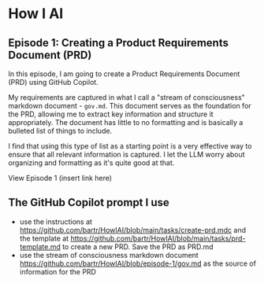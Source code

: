 # How I AI

## Episode 1: Creating a Product Requirements Document (PRD)

In this episode, I am going to create a Product Requirements Document (PRD) using GitHub Copilot.

My requirements are captured in what I call a "stream of consciousness" markdown document - `gov.md`. This document serves as the foundation for the PRD, allowing me to extract key information and structure it appropriately. The document has little to no formatting and is basically a bulleted list of things to include.

I find that using this type of list as a starting point is a very effective way to ensure that all relevant information is captured. I let the LLM worry about organizing and formatting as it's quite good at that.

View Episode 1 (insert link here)

## The GitHub Copilot prompt I use

- use the instructions at https://github.com/bartr/HowIAI/blob/main/tasks/create-prd.mdc and the template at https://github.com/bartr/HowIAI/blob/main/tasks/prd-template.md to create a new PRD. Save the PRD as PRD.md
- use the stream of consciousness markdown document https://github.com/bartr/HowIAI/blob/episode-1/gov.md as the source of information for the PRD
